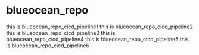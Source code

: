 # blueocean_repo
this is blueocean_repo_cicd_pipeline1
this is blueocean_repo_cicd_pipeline2
this is blueocean_repo_cicd_pipeline3
this is blueocean_repo_cicd_pipeline4
this is blueocean_repo_cicd_pipeline5
this is blueocean_repo_cicd_pipeline6

